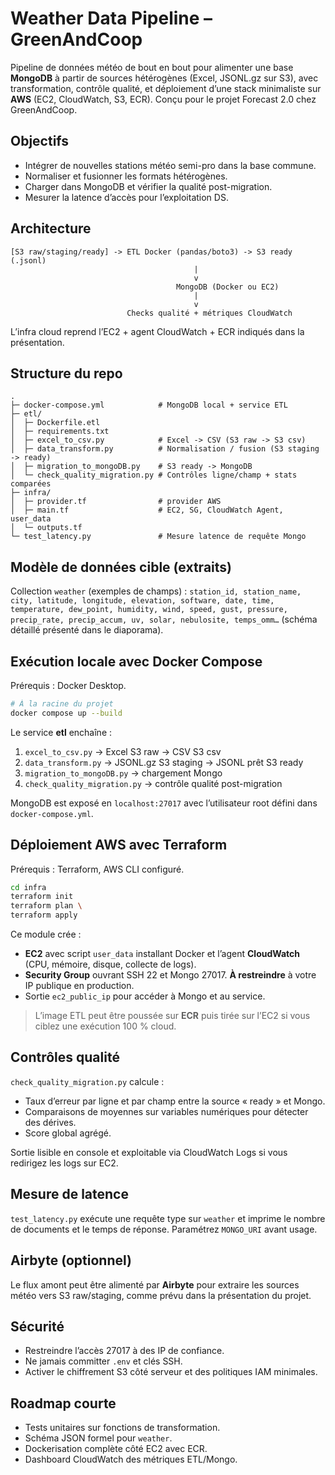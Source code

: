 # Weather Data Pipeline – GreenAndCoop

Pipeline de données météo de bout en bout pour alimenter une base **MongoDB** à partir de sources hétérogènes (Excel, JSONL.gz sur S3), avec transformation, contrôle qualité, et déploiement d’une stack minimaliste sur **AWS** (EC2, CloudWatch, S3, ECR).
Conçu pour le projet Forecast 2.0 chez GreenAndCoop. 

## Objectifs

* Intégrer de nouvelles stations météo semi-pro dans la base commune. 
* Normaliser et fusionner les formats hétérogènes.
* Charger dans MongoDB et vérifier la qualité post-migration.
* Mesurer la latence d’accès pour l’exploitation DS.

## Architecture

```
[S3 raw/staging/ready] -> ETL Docker (pandas/boto3) -> S3 ready (.jsonl)
                                         |
                                         v
                                     MongoDB (Docker ou EC2)
                                         |
                                         v
                          Checks qualité + métriques CloudWatch
```

L’infra cloud reprend l’EC2 + agent CloudWatch + ECR indiqués dans la présentation. 

## Structure du repo

```
.
├─ docker-compose.yml            # MongoDB local + service ETL
├─ etl/
│  ├─ Dockerfile.etl
│  ├─ requirements.txt
│  ├─ excel_to_csv.py            # Excel -> CSV (S3 raw -> S3 csv)
│  ├─ data_transform.py          # Normalisation / fusion (S3 staging -> ready)
│  ├─ migration_to_mongoDB.py    # S3 ready -> MongoDB
│  └─ check_quality_migration.py # Contrôles ligne/champ + stats comparées
├─ infra/
│  ├─ provider.tf                # provider AWS
│  ├─ main.tf                    # EC2, SG, CloudWatch Agent, user_data
│  └─ outputs.tf
└─ test_latency.py               # Mesure latence de requête Mongo
```

## Modèle de données cible (extraits)

Collection `weather` (exemples de champs) :
`station_id, station_name, city, latitude, longitude, elevation, software, date, time, temperature, dew_point, humidity, wind, speed, gust, pressure, precip_rate, precip_accum, uv, solar, nebulosite, temps_omm…` (schéma détaillé présenté dans le diaporama). 

## Exécution locale avec Docker Compose

Prérequis : Docker Desktop.

```bash
# À la racine du projet
docker compose up --build
```

Le service **etl** enchaîne :

1. `excel_to_csv.py` → Excel S3 raw → CSV S3 csv
2. `data_transform.py` → JSONL.gz S3 staging → JSONL prêt S3 ready
3. `migration_to_mongoDB.py` → chargement Mongo
4. `check_quality_migration.py` → contrôle qualité post-migration

MongoDB est exposé en `localhost:27017` avec l’utilisateur root défini dans `docker-compose.yml`.

## Déploiement AWS avec Terraform

Prérequis : Terraform, AWS CLI configuré.

```bash
cd infra
terraform init
terraform plan \
terraform apply
```

Ce module crée :

* **EC2** avec script `user_data` installant Docker et l’agent **CloudWatch** (CPU, mémoire, disque, collecte de logs).
* **Security Group** ouvrant SSH 22 et Mongo 27017. **À restreindre** à votre IP publique en production.
* Sortie `ec2_public_ip` pour accéder à Mongo et au service.

> L’image ETL peut être poussée sur **ECR** puis tirée sur l’EC2 si vous ciblez une exécution 100 % cloud.

## Contrôles qualité

`check_quality_migration.py` calcule :

* Taux d’erreur par ligne et par champ entre la source « ready » et Mongo.
* Comparaisons de moyennes sur variables numériques pour détecter des dérives.
* Score global agrégé.

Sortie lisible en console et exploitable via CloudWatch Logs si vous redirigez les logs sur EC2.

## Mesure de latence

`test_latency.py` exécute une requête type sur `weather` et imprime le nombre de documents et le temps de réponse. Paramétrez `MONGO_URI` avant usage.

## Airbyte (optionnel)

Le flux amont peut être alimenté par **Airbyte** pour extraire les sources météo vers S3 raw/staging, comme prévu dans la présentation du projet. 

## Sécurité

* Restreindre l’accès 27017 à des IP de confiance.
* Ne jamais committer `.env` et clés SSH.
* Activer le chiffrement S3 côté serveur et des politiques IAM minimales.

## Roadmap courte

* Tests unitaires sur fonctions de transformation.
* Schéma JSON formel pour `weather`.
* Dockerisation complète côté EC2 avec ECR.
* Dashboard CloudWatch des métriques ETL/Mongo.
